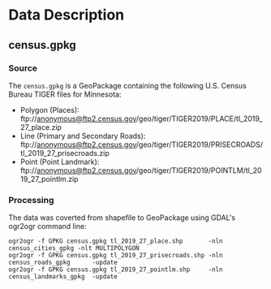 # Data Description


## census.gpkg


### Source


The `census.gpkg` is a GeoPackage containing the following U.S. Census Bureau TIGER files for Minnesota:

- Polygon (Places): ftp://anonymous@ftp2.census.gov/geo/tiger/TIGER2019/PLACE/tl_2019_27_place.zip
- Line (Primary and Secondary Roads):  ftp://anonymous@ftp2.census.gov/geo/tiger/TIGER2019/PRISECROADS/tl_2019_27_prisecroads.zip
- Point (Point Landmark): ftp://anonymous@ftp2.census.gov/geo/tiger/TIGER2019/POINTLM/tl_2019_27_pointlm.zip


### Processing

The data was coverted from shapefile to GeoPackage using GDAL's ogr2ogr command line:
```
ogr2ogr -f GPKG census.gpkg tl_2019_27_place.shp       -nln census_cities_gpkg -nlt MULTIPOLYGON
ogr2ogr -f GPKG census.gpkg tl_2019_27_prisecroads.shp -nln census_roads_gpkg      -update
ogr2ogr -f GPKG census.gpkg tl_2019_27_pointlm.shp     -nln census_landmarks_gpkg  -update
```

